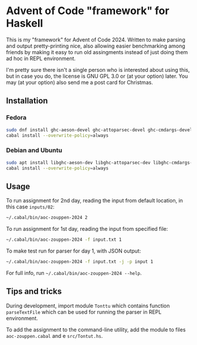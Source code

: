 # Advent of Code "framework" for Haskell

This is my "framework" for Advent of Code 2024. Written to make
parsing and output pretty-printing nice, also allowing easier
benchmarking among friends by making it easy to run old assingments
instead of just doing them ad hoc in REPL environment.

I'm pretty sure there isn't a single person who is interested about
using this, but in case you do, the license is GNU GPL 3.0 or (at your
option) later. You may (at your option) also send me a post card for
Christmas.

## Installation

### Fedora

```sh
sudo dnf install ghc-aeson-devel ghc-attoparsec-devel ghc-cmdargs-devel
cabal install --overwrite-policy=always
```

### Debian and Ubuntu

```sh
sudo apt install libghc-aeson-dev libghc-attoparsec-dev libghc-cmdargs-dev
cabal install --overwrite-policy=always
```

## Usage

To run assignment for 2nd day, reading the input from default location, in this case `inputs/02`:

```sh
~/.cabal/bin/aoc-zouppen-2024 2
```

To run assignment for 1st day, reading the input from specified file:

```sh
~/.cabal/bin/aoc-zouppen-2024 -f input.txt 1
```

To make test run for parser for day 1, with JSON output:

```sh
~/.cabal/bin/aoc-zouppen-2024 -f input.txt -j -p input 1
```

For full info, run `~/.cabal/bin/aoc-zouppen-2024 --help`.

## Tips and tricks

During development, import module `Tonttu` which contains function
`parseTextFile` which can be used for running the parser in REPL
environment.

To add the assignment to the command-line utility, add the module to
files `aoc-zouppen.cabal` and e `src/Tontut.hs`.
